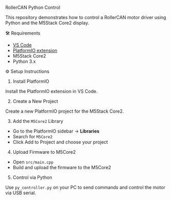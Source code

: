  RollerCAN Python Control

This repository demonstrates how to control a RollerCAN motor driver using Python and the M5Stack Core2 display.

🛠️ Requirements

* [VS Code](https://code.visualstudio.com/)
* [PlatformIO extension](https://platformio.org/)
* M5Stack Core2
* Python 3.x

⚙️ Setup Instructions

1. Install PlatformIO

Install the PlatformIO extension in VS Code.

2. Create a New Project

Create a new PlatformIO project for the M5Stack Core2.

3. Add the `M5Core2` Library

* Go to the PlatformIO sidebar -> **Libraries**
* Search for `M5Core2`
* Click Add to Project and choose your project

4. Upload Firmware to M5Core2

* Open `src/main.cpp`
* Build and upload the firmware to the M5Core2

5. Control via Python

Use `py_controller.py` on your PC to send commands and control the motor via USB serial.
